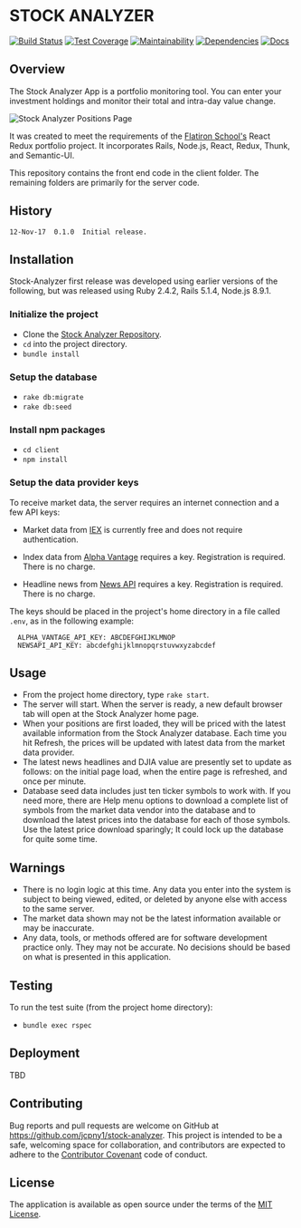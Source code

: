 # STOCK ANALYZER

[![Build Status](https://travis-ci.org/jcpny1/stock-analyzer.svg?branch=master)](https://travis-ci.org/jcpny1/stock-analyzer)
[![Test Coverage](https://api.codeclimate.com/v1/badges/538214c12d1599ae33d3/test_coverage)](https://codeclimate.com/github/jcpny1/stock-analyzer/test_coverage)
[![Maintainability](https://api.codeclimate.com/v1/badges/538214c12d1599ae33d3/maintainability)](https://codeclimate.com/github/jcpny1/stock-analyzer/maintainability)
[![Dependencies](https://gemnasium.com/badges/github.com/jcpny1/stock-analyzer.svg)](https://gemnasium.com/github.com/jcpny1/stock-analyzer)
[![Docs](http://inch-ci.org/github/jcpny1/stock-analyzer.svg)](http://inch-ci.org/github/jcpny1/stock-analyzer)

## Overview

The Stock Analyzer App is a portfolio monitoring tool. You can enter your investment holdings and monitor their total and intra-day value change.

![Stock Analyzer Positions Page](https://github.com/jcpny1/stock-analyzer/blob/master/Screenshot-2017-11-13%20StockAnalyzer.png?raw=true "Stock Analyzer Positions Page")

It was created to meet the requirements of the [Flatiron School's](https://flatironschool.com/) React Redux portfolio project. It incorporates Rails, Node.js, React, Redux, Thunk, and Semantic-UI.

This repository contains the front end code in the client folder. The remaining folders are primarily for the server code.

## History
```
12-Nov-17  0.1.0  Initial release.  
```

## Installation

Stock-Analyzer first release was developed using earlier versions of the following, but was released using Ruby 2.4.2, Rails 5.1.4, Node.js 8.9.1.

### Initialize the project
* Clone the [Stock Analyzer Repository](https://github.com/jcpny1/stock-analyzer).
* `cd` into the project directory.
* `bundle install`

### Setup the database
* `rake db:migrate`
* `rake db:seed`

### Install npm packages
* `cd client`
* `npm install`

### Setup the data provider keys
To receive market data, the server requires an internet connection and a few API keys:
* Market data from [IEX](https://iextrading.com/) is currently free and does not require authentication.

* Index data from [Alpha Vantage](https://www.alphavantage.co/) requires a key. Registration is required. There is no charge.

* Headline news from [News API](https://newsapi.org/) requires a key. Registration is required. There is no charge.

The keys should be placed in the project's home directory in a file called `.env`, as in the following example:
```
  ALPHA_VANTAGE_API_KEY: ABCDEFGHIJKLMNOP
  NEWSAPI_API_KEY: abcdefghijklmnopqrstuvwxyzabcdef
```

## Usage

* From the project home directory, type `rake start`.
* The server will start. When the server is ready, a new default browser tab will open at the Stock Analyzer home page.
* When your positions are first loaded, they will be priced with the latest available information from the Stock Analyzer database. Each time you hit Refresh, the prices will be updated with latest data from the market data provider.
* The latest news headlines and DJIA value are presently set to update as follows: on the initial page load, when the entire page is refreshed, and once per minute.
* Database seed data includes just ten ticker symbols to work with. If you need more, there are Help menu options to download a complete list of symbols from the market data vendor into the database and to download the latest prices into the database for each of those symbols. Use the latest price download sparingly; It could lock up the database for quite some time.

## Warnings

* There is no login logic at this time. Any data you enter into the system is subject to being viewed, edited, or deleted by anyone else with access to the same server.
* The market data shown may not be the latest information available or may be inaccurate.
* Any data, tools, or methods offered are for software development practice only. They may not be accurate. No decisions should be based on what is presented in this application.

## Testing

To run the test suite (from the project home directory):
* `bundle exec rspec`

## Deployment

TBD

## Contributing

Bug reports and pull requests are welcome on GitHub at https://github.com/jcpny1/stock-analyzer. This project is intended to be a safe, welcoming space for collaboration, and contributors are expected to adhere to the [Contributor Covenant](http://contributor-covenant.org) code of conduct.

## License

The application is available as open source under the terms of the [MIT License](http://opensource.org/licenses/MIT).
